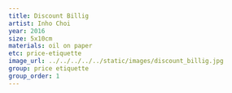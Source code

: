 ```yaml
---
title: Discount Billig
artist: Inho Choi
year: 2016
size: 5x10cm
materials: oil on paper
etc: price-etiquette
image_url: ../../../../../static/images/discount_billig.jpg
group: price etiquette
group_order: 1
---
```

